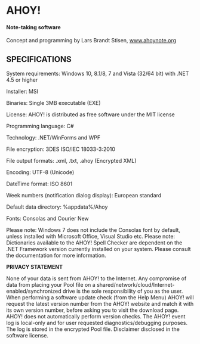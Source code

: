# AHOY!
#### Note-taking software
Concept and programming by Lars Brandt Stisen, www.ahoynote.org



## SPECIFICATIONS

System requirements: Windows 10, 8.1/8, 7 and Vista (32/64 bit) with .NET 4.5 or higher

Installer: MSI

Binaries: Single 3MB executable (EXE)

License: AHOY! is distributed as free software under the MIT license

Programming language: C#

Technology: .NET/WinForms and WPF

File encryption: 3DES ISO/IEC 18033-3:2010

File output formats: .xml, .txt, .ahoy (Encrypted XML)

Encoding: UTF-8 (Unicode)

DateTime format: ISO 8601

Week numbers (notification dialog display): European standard

Default data directory: %appdata%/Ahoy

Fonts: Consolas and Courier New

Please note: Windows 7 does not include the Consolas font by default, unless installed with Microsoft Office, Visual Studio etc. 
Please note: Dictionaries available to the AHOY! Spell Checker are dependent on the .NET Framework version currently installed on your system. Please consult the documentation for more information.

**PRIVACY STATEMENT**

None of your data is sent from AHOY! to the Internet. Any compromise of data from placing your Pool file on a shared/network/cloud/Internet-enabled/synchronized drive is the sole responsibility of you as the user. When performing a software update check (from the Help Menu) AHOY! will request the latest version number from the AHOY! website and match it with its own version number, before asking you to visit the download page. AHOY! does not automatically perform version checks. The AHOY! event log is local-only and for user requested diagnostics/debugging purposes. The log is stored in the encrypted Pool file. Disclaimer disclosed in the software license.

